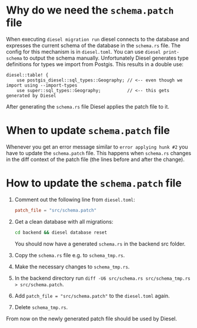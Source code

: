 # Why do we need the `schema.patch` file

When executing `diesel migration run` diesel connects to the database and
expresses the current schema of the database in the `schema.rs` file. The
config for this mechanism is in `diesel.toml`. You can use `diesel print-schema`
to output the schema manually. Unfortunately Diesel generates type definitions
for types we import from Postgis. This results in a double use:

```
diesel::table! {
    use postgis_diesel::sql_types::Geography; // <-- even though we import using --import-types
    use super::sql_types::Geography;          // <-- this gets generated by Diesel
```

After generating the `schema.rs` file Diesel applies the patch file to it.

# When to update `schema.patch` file

Whenever you get an error message similar to `error applying hunk #2` you have to update the `schema.patch` file.
This happens when `schema.rs` changes in the diff context of the patch file (the lines before and after the change).

# How to update the `schema.patch` file

1. Comment out the following line from `diesel.toml`:

   ```toml
   patch_file = "src/schema.patch"
   ```

2. Get a clean database with all migrations:

   ```bash
   cd backend && diesel database reset
   ```

   You should now have a generated `schema.rs` in the backend src folder.

3. Copy the `schema.rs` file e.g. to `schema_tmp.rs`.

4. Make the necessary changes to `schema_tmp.rs`.

5. In the backend directory run `diff -U6 src/schema.rs src/schema_tmp.rs > src/schema.patch`.

6. Add `patch_file = "src/schema.patch"` to the `diesel.toml` again.

7. Delete `schema_tmp.rs`.

From now on the newly generated patch file should be used by Diesel.
